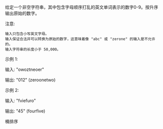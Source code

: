给定一个非空字符串，其中包含字母顺序打乱的英文单词表示的数字0-9。按升序输出原始的数字。

注意:

    输入只包含小写英文字母。
    输入保证合法并可以转换为原始的数字，这意味着像 "abc" 或 "zerone" 的输入是不允许的。
    输入字符串的长度小于 50,000。

示例 1:

输入: "owoztneoer"

输出: "012" (zeroonetwo)

示例 2:

输入: "fviefuro"

输出: "45" (fourfive)

桶排序